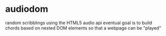 audiodom
========
random scribblings using the HTML5 audio api
eventual goal is to build chords based on nested DOM elements so that a webpage can be "played"
